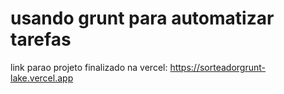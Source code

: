# usando grunt para automatizar tarefas

link parao projeto finalizado na vercel: https://sorteadorgrunt-lake.vercel.app